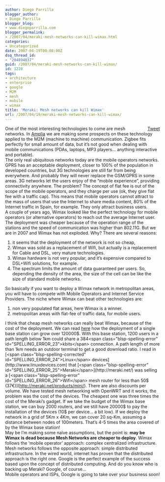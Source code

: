 ```yaml
---
author: Diego Parrilla
blogger_author:
- Diego Parrilla
blogger_blog:
- www.diegoparrilla.com
blogger_permalink:
- /2007/04/meraki-mesh-networks-can-kill-wimax.html
categories:
- Uncategorized
date: 2007-04-19T00:08:00Z
dsq_thread_id:
- "204894837"
guid: /2007/04/meraki-mesh-networks-can-kill-wimax/
id: 1228
tags:
- architecture
- enterprise
- google
- M2M
- mesh
- mobile
- wimax
title: 'Meraki: Mesh networks can kill Wimax'
url: /2007/04/19/meraki-mesh-networks-can-kill-wimax/
---
```


<div style="float: right; margin-left: 10px;">
  <a href="https://twitter.com/share" class="twitter-share-button" data-via="nubeblog" data-hashtags="architecture,enterprise,google,M2M,mesh,mobile,wimax" data-count="vertical" data-url="/2007/04/19/meraki-mesh-networks-can-kill-wimax/">Tweet</a>
</div>

One of the most interesting technologies to come are mesh networks. In [<span class="blsp-spelling-error" id="SPELLING_ERROR_0">Amplia</span>](http://www.amplia.es) we are making some prospects on these technology applied to the M2M (machine to machine) communication. <span class="blsp-spelling-error" id="SPELLING_ERROR_1">Zigbee</span> fits perfectly for small amount of data, but it&#8217;s not good when dealing with mobile communications (<span class="blsp-spelling-error" id="SPELLING_ERROR_2">PDAs</span>, laptops, MP3 players&#8230; anything interactive and portable).  
The only real <span class="blsp-spelling-corrected" id="SPELLING_ERROR_3">ubiquitous</span> networks today are the mobile operators networks. <span class="blsp-spelling-error" id="SPELLING_ERROR_4">GPRS</span> has an acceptable deployment, closer to 100% of the population in developed countries, but 3G technologies are still far from being everywhere. And probably they will never replace the <span class="blsp-spelling-error" id="SPELLING_ERROR_5">GSM</span>/<span class="blsp-spelling-error" id="SPELLING_ERROR_6">GPRS</span> in some areas. 3G networks let the users enjoy of the &#8220;mobile experience&#8221;, providing connectivity anywhere. The problem? The concept of flat fee is out of the scope of the mobile operators, and they charge per use (<span class="blsp-spelling-error" id="SPELLING_ERROR_7">ok</span>, they give flat fee with a traffic cap). This means that mobile operators cannot attract to the mass of users that use the <span class="blsp-spelling-corrected" id="SPELLING_ERROR_8">Internet</span> to share media content, 80% of the <span class="blsp-spelling-corrected" id="SPELLING_ERROR_9">Internet</span> traffic in Spain, for example. They only attract business users.  
A couple of years ago, <span class="blsp-spelling-error" id="SPELLING_ERROR_10">Wimax</span> looked like the perfect technology for mobile operators (or alternative operators) to reach out the average <span class="blsp-spelling-corrected" id="SPELLING_ERROR_11">Internet</span> user. The deployment was cheaper because of the operation range of the stations and the speed of communication was higher than 802.11G. But we are in 2007 and <span class="blsp-spelling-error" id="SPELLING_ERROR_12">Wimax</span> has not exploded. Why? There are several reasons:  
1) it seems that the deployment of the network is not so cheap,  
2) <span class="blsp-spelling-error" id="SPELLING_ERROR_13">Wimax</span> was sold as a replacement of <span class="blsp-spelling-error" id="SPELLING_ERROR_14">Wifi</span>, but actually is a replacement for Cable and <span class="blsp-spelling-error" id="SPELLING_ERROR_15">DSL</span>, very mature technologies.  
3) <span class="blsp-spelling-error" id="SPELLING_ERROR_16">Wimax</span> hardware is not very popular, and it&#8217;s expensive compared to <span class="blsp-spelling-error" id="SPELLING_ERROR_17">DSL</span>+<span class="blsp-spelling-error" id="SPELLING_ERROR_18">Wifi</span> solutions, for example.  
4) The spectrum limits the amount of data guaranteed per users. So, depending the density of the area, the size of the cell can be like the size of standard mobile networks.

So basically if you want to deploy a <span class="blsp-spelling-error" id="SPELLING_ERROR_19">Wimax</span> network in metropolitan areas, you will have to compete with Mobile Operators and Internet Service Providers. The niche where <span class="blsp-spelling-error" id="SPELLING_ERROR_20">Wimax</span> can beat other technologies are: 

  1. non very populated flat areas, here <span class="blsp-spelling-error" id="SPELLING_ERROR_21">Wimax</span> is a winner.
  2. metropolitan areas with flat-fee of traffic data, for mobile users.

I think that cheap mesh networks can really beat <span class="blsp-spelling-error" id="SPELLING_ERROR_22">Wimax</span>, because of the cost of the deployment. We can read [here](http://www.wimaxforum.org/technology/downloads/Deployments_with_Indoor_Terminals_Rev1_2_2_.pdf) how the deployment of a single base station can grow over 120000$. With this base station, 1200 users in a path length below 1km could share a 384<span class="blsp-spelling-error" id="SPELLING_ERROR_23">kbits</span> connection. A path length of more than 1km needs an outdoor terminal to get a good download ratio.  
I read in [<span class="blsp-spelling-corrected" id="SPELLING_ERROR_24">Linux</span> devices](http://www.linuxdevices.com) that [<span class="blsp-spelling-error" id="SPELLING_ERROR_25">Meraki</span>](http://meraki.net/) was selling a [<span class="blsp-spelling-error" id="SPELLING_ERROR_26">Wifi</span> mesh router for less than 50$ (37€)](http://meraki.net/products/mini/). There are also discounts per volume. We have tested mesh networking with <span class="blsp-spelling-error" id="SPELLING_ERROR_27">OpenWRT</span> and it works, the problem was the cost of the devices. The cheapest one was three times the cost of the <span class="blsp-spelling-error" id="SPELLING_ERROR_28">Meraki&#8217;s</span> gadget. If we take the budget of the <span class="blsp-spelling-error" id="SPELLING_ERROR_29">Wimax</span> base station, we can buy 2000 routers, and we still have 20000$ to pay the installation of the devices (10$ per device&#8230; a bit low). If we deploy the network in a grid of 5Km x 4Km, we can cover 20 sq-Km, assuming a distance between nodes of 100meters. That&#8217;s 4-5 times the area covered of by the <span class="blsp-spelling-error" id="SPELLING_ERROR_30">Wimax</span> base station!  
May be I&#8217;m making some <span class="blsp-spelling-error" id="SPELLING_ERROR_31">naïve</span> assumptions, but the point is: <span style="font-weight: bold;">may be </span><span style="font-weight: bold;" class="blsp-spelling-error" id="SPELLING_ERROR_32">Wimax</span> <span style="font-weight: bold;">is dead because Mesh Networks are cheaper to deploy</span>. <span class="blsp-spelling-error" id="SPELLING_ERROR_33">Wimax</span> follows the &#8216;mobile operator&#8217; approach: complex centralized infrastructure. Mesh networks follows the opposite approach: simple distributed infrastructure. In the wired world, <span class="blsp-spelling-error" id="SPELLING_ERROR_34">internet</span> has proven that the distributed approach is the right one. Google is the perfect example of the success based upon the concept of distributed computing. And do you know who is backing up <span class="blsp-spelling-error" id="SPELLING_ERROR_35">Meraki</span>? Google, of course&#8230;  
Mobile operators and <span class="blsp-spelling-error" id="SPELLING_ERROR_36">ISPs</span>, Google is going to take over your business soon!
